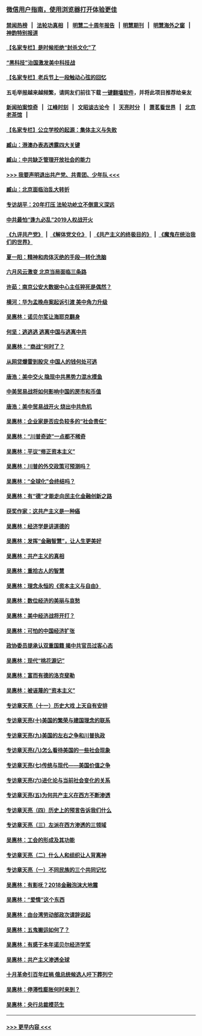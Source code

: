### [微信用户指南，使用浏览器打开体验更佳](https://github.com/gfw-breaker/banned-news1/blob/master/indexes/wechat-guide.md?t=0)
#### [禁闻热榜](热点新闻.md?t=0)  &nbsp;&nbsp;|&nbsp;&nbsp; [法轮功真相](https://github.com/gfw-breaker/truth/blob/master/README.md?t=0) &nbsp;&nbsp;|&nbsp;&nbsp; [明慧二十周年报告](https://github.com/gfw-breaker/mh-reports/blob/master/README.md?t=0) &nbsp;&nbsp;|&nbsp;&nbsp;[明慧期刊](https://github.com/gfw-breaker/mh-qikan) &nbsp;&nbsp;|&nbsp;&nbsp; [明慧海外之窗](https://github.com/gfw-breaker/mh-news/blob/master/README.md?t=0) &nbsp;&nbsp;|&nbsp;&nbsp; [神韵特别报道](https://github.com/gfw-breaker/mh-news/blob/master/shenyun.md?t=0)
#### [【名家专栏】是时候拒绝“封杀文化”了](../pages/nsc423/n11814093.md?t=02141455) 
#### [“黑科技”治国激发美中科技战](../pages/nsc423/n11638056.md?t=02141455) 
#### [【名家专栏】老兵节上一段触动心弦的回忆](../pages/nsc423/n11646016.md?t=02141455) 
#### 五毛举报越来越频繁，请网友们前往下载 [一键翻墙软件](https://github.com/gfw-breaker/ssr-accounts)，并将此项目推荐给亲友
#### [新闻拍案惊奇](https://github.com/gfw-breaker/banned-news1/blob/master/pages/link4.md) &nbsp;&nbsp;|&nbsp;&nbsp; [江峰时刻](https://github.com/gfw-breaker/banned-news1/blob/master/pages/link4.md) &nbsp;&nbsp;|&nbsp;&nbsp; [文昭谈古论今](https://github.com/gfw-breaker/banned-news1/blob/master/pages/link4.md) &nbsp;&nbsp;|&nbsp;&nbsp; [天亮时分](https://github.com/gfw-breaker/banned-news1/blob/master/pages/link4.md) &nbsp;&nbsp;|&nbsp;&nbsp; [萧茗看世界](https://github.com/gfw-breaker/banned-news1/blob/master/pages/link4.md) &nbsp;&nbsp;|&nbsp;&nbsp; [北京老茶馆](https://github.com/gfw-breaker/banned-news1/blob/master/pages/link4.md) &nbsp;&nbsp;|&nbsp;&nbsp; 
#### [【名家专栏】公立学校的起源：集体主义与失败](../pages/nsc423/n11601833.md?t=02141455) 
#### [臧山：港澳办表态透露四大关键](../pages/nsc423/n11421628.md?t=02141455) 
#### [臧山：中共缺乏管理开放社会的能力](../pages/nsc423/n11407457.md?t=02141455) 
#### [>>> 我要声明退出共产党、共青团、少年队 <<<](https://github.com/begood0513/goodnews/blob/master/quit/letter.md) 
#### [臧山：北京面临治乱大转折](../pages/nsc423/n11406895.md?t=02141455) 
#### [专访胡平：20年打压 法轮功屹立不倒意义深远](../pages/nsc423/n11398800.md?t=02141455) 
#### [中共最怕“逢九必乱”2019人权战开火](../pages/nsc423/n11385248.md?t=02141455) 
#### [《九评共产党》](https://github.com/begood0513/9ping.md/blob/master/README.md) &nbsp;|&nbsp; [《解体党文化》](../../../../jtdwh.md/blob/master/README.md)  &nbsp;|&nbsp; [《共产主义的终极目的》](../../../../gczydzjmd.md/blob/master/README.md) &nbsp;|&nbsp; [《魔鬼在统治我们的世界》](../../../../mgztzwmdsj.md/blob/master/README.md) 
#### [夏一阳：精神和肉体灭绝的手段—转化洗脑](../pages/nsc423/n11368250.md?t=02141455) 
#### [六月风云激变 北京当局面临三条路](../pages/nsc423/n11313668.md?t=02141455) 
#### [许茹：南京公安大数据中心主任猝死是偶然？](../pages/nsc423/n11064744.md?t=02141455) 
#### [横河：华为孟晚舟案起诉引渡 美中角力升级](../pages/nsc423/n11027230.md?t=02141455) 
#### [吴惠林：诺贝尔奖让海耶克翻身](../pages/nsc423/n10890049.md?t=02141455) 
#### [何坚：逃逃逃 逃离中国与逃离中共](../pages/nsc423/n10592891.md?t=02141455) 
#### [吴惠林：“商战”何时了？](../pages/nsc423/n10573558.md?t=02141455) 
#### [从网贷爆雷到股灾 中国人的钱何处可逃](../pages/nsc423/n10572800.md?t=02141455) 
#### [唐浩：美中交火 隐现中共黑势力混水摸鱼](../pages/nsc423/n10544040.md?t=02141455) 
#### [中美贸易战将如何影响中国的房市和币值](../pages/nsc423/n10543697.md?t=02141455) 
#### [唐浩：美中贸易战开火 烧出中共危机](../pages/nsc423/n10540126.md?t=02141455) 
#### [吴惠林：企业家是否应负较多的“社会责任”](../pages/nsc423/n10535022.md?t=02141455) 
#### [吴惠林：“川普奇迹”一点都不稀奇](../pages/nsc423/n10512808.md?t=02141455) 
#### [吴惠林：平议“修正资本主义”](../pages/nsc423/n10495724.md?t=02141455) 
#### [吴惠林：川普的外交政策可预测吗？](../pages/nsc423/n10462387.md?t=02141455) 
#### [吴惠林：“全球化”会终结吗？](../pages/nsc423/n10452838.md?t=02141455) 
#### [吴惠林：有“德”才能走向民主化金融创新之路](../pages/nsc423/n10432292.md?t=02141455) 
#### [获奖作家：这共产主义是一种癌](../pages/nsc423/n10431541.md?t=02141455) 
#### [吴惠林：经济学是讲道德的](../pages/nsc423/n10398014.md?t=02141455) 
#### [吴惠林：发挥“金融智慧”，让人生更美好](../pages/nsc423/n10375019.md?t=02141455) 
#### [吴惠林：共产主义的真相](../pages/nsc423/n10351394.md?t=02141455) 
#### [吴惠林：重拾古人的智慧](../pages/nsc423/n10337691.md?t=02141455) 
#### [吴惠林：理念永恒的《资本主义与自由》](../pages/nsc423/n10316274.md?t=02141455) 
#### [吴惠林：数位经济的美丽与哀愁](../pages/nsc423/n10292946.md?t=02141455) 
#### [吴惠林：美中经济战将开打？](../pages/nsc423/n10258825.md?t=02141455) 
#### [吴惠林：可怕的中国经济扩张](../pages/nsc423/n10219147.md?t=02141455) 
#### [政协委员提承认双重国籍 揭中共官员过客心态](../pages/nsc423/n10208809.md?t=02141455) 
#### [吴惠林：现代“桃花源记”](../pages/nsc423/n10185234.md?t=02141455) 
#### [吴惠林：富而有德的洛克斐勒](../pages/nsc423/n10142264.md?t=02141455) 
#### [吴惠林：被诬蔑的“资本主义”](../pages/nsc423/n10124816.md?t=02141455) 
#### [专访章天亮（十一）历史大戏 上天自有安排](../pages/nsc423/n10094905.md?t=02141455) 
#### [专访章天亮(十)美国的繁荣与建国理念的联系](../pages/nsc423/n10094899.md?t=02141455) 
#### [专访章天亮(九)美国的左右之争和川普执政](../pages/nsc423/n10094889.md?t=02141455) 
#### [专访章天亮(八)怎么看待美国的一些社会现象](../pages/nsc423/n10094857.md?t=02141455) 
#### [专访章天亮(七)传统与现代——美国价值之争](../pages/nsc423/n10093140.md?t=02141455) 
#### [专访章天亮(六)进化论与当前社会变化的关系](../pages/nsc423/n10092036.md?t=02141455) 
#### [专访章天亮(五)为何共产主义在西方不断渗透](../pages/nsc423/n10083620.md?t=02141455) 
#### [专访章天亮（四）历史上的预言告诉我们什么](../pages/nsc423/n10083606.md?t=02141455) 
#### [专访章天亮（三）左派在西方渗透的三领域](../pages/nsc423/n10081115.md?t=02141455) 
#### [吴惠林：工会的形成及其功能](../pages/nsc423/n10080633.md?t=02141455) 
#### [专访章天亮（二）什么人和组织让人背离神](../pages/nsc423/n10076637.md?t=02141455) 
#### [专访章天亮（一）不同民族的三个共同记忆](../pages/nsc423/n10074188.md?t=02141455) 
#### [吴惠林：有影呒？2018金融泡沫大地震](../pages/nsc423/n10040534.md?t=02141455) 
#### [吴惠林：“爱情”这个东西](../pages/nsc423/n10019423.md?t=02141455) 
#### [吴惠林：由台湾劳动部政次请辞说起](../pages/nsc423/n9979679.md?t=02141455) 
#### [吴惠林：五鬼搬运如何了？](../pages/nsc423/n9925338.md?t=02141455) 
#### [吴惠林：有感于本年诺贝尔经济学奖](../pages/nsc423/n9871883.md?t=02141455) 
#### [吴惠林：共产主义渗透全球](../pages/nsc423/n9812748.md?t=02141455) 
#### [十月革命引百年红祸 俄总统候选人吁下葬列宁](../pages/nsc423/n9810182.md?t=02141455) 
#### [吴惠林：停滞性膨胀何时来到？](../pages/nsc423/n9764136.md?t=02141455) 
#### [吴惠林：央行总裁模范生](../pages/nsc423/n9728134.md?t=02141455) 

----
#### [ >>> 更早内容 <<< ](../indexes/nsc423-earlier.md)
